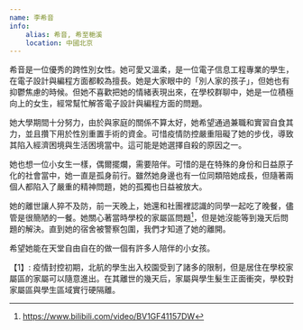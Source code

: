 ```yaml
---
name: 李希音
info:
    alias: 希音, 希至梔溪
    location: 中國北京
---
```


希音是一位優秀的跨性別女性。她可愛又溫柔，是一位電子信息工程專業的學生，在電子設計與編程方面都較為擅長。她是大家眼中的「別人家的孩子」，但她也有抑鬱焦慮的時候。但她不喜歡把她的情緒表現出來，在學校群聊中，她是一位積極向上的女生，經常幫忙解答電子設計與編程方面的問題。

她大學期間十分努力，由於與家庭的關係不算太好，她希望通過兼職和實習自食其力，並且攢下用於性別重置手術的資金。可惜疫情防控嚴重阻礙了她的步伐，導致其陷入經濟困境與生活困境當中。這可能是她選擇自殺的原因之一。

她也想一位小女生一樣，偶爾擺爛，需要陪伴。可惜的是在特殊的身份和日益原子化的社會當中，她一直是孤身前行。雖然她身邊也有一位同類陪她成長，但隨著兩個人都陷入了嚴重的精神問題，她的孤獨也日益被放大。

她的離世讓人猝不及防，前一天晚上，她還和社團裡認識的同學一起吃了晚餐，儘管是很簡陋的一餐。她關心著當時學校的家屬區問題[^1]，但是她沒能等到幾天后問題的解決。直到她的宿舍被警察包圍，我們才知道了她的離開。

希望她能在天堂自由自在的做一個有許多人陪伴的小女孩。

【1】:   疫情封控初期，北航的學生出入校園受到了諸多的限制，但是居住在學校家屬區的家屬可以隨意進出。在其離世的幾天后，家屬與學生髮生正面衝突，學校對家屬區與學生區域實行硬隔離。

[^1]:https://www.bilibili.com/video/BV1GF41157DW
